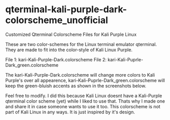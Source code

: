 # qterminal-kali-purple-dark-colorscheme_unofficial
Customized Qterminal Colorscheme Files for Kali Purple Linux 

These are two color-schemes for the Linux terminal emulator qterminal. They are made to fit into the color-style of Kali Linux Purple.

File 1: kari-Kali-Purple-Dark.colorscheme
File 2: kari-Kali-Puprle-Dark_green.colorscheme

The kari-Kali-Purple-Dark.colorscheme will change more colors to Kali Purple's over all appearence, kari-Kali-Puprle-Dark_green.colorscheme will keep the green-bluish accents as shown in the screenshots below.


Feel free to modify. I did this because Kali Linux doesnt have a Kali-Purple qterminal color scheme (yet) while I liked to use that. Thats why I made one and share it in case someone wants to use it too.
This colorscheme is not part of Kali Linux in any ways. It is just inspired by it's design.

